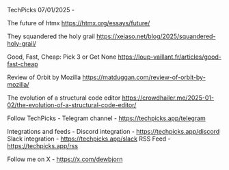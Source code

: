 TechPicks 07/01/2025 -

The future of htmx
https://htmx.org/essays/future/

They squandered the holy grail
https://xeiaso.net/blog/2025/squandered-holy-grail/

Good, Fast, Cheap: Pick 3 or Get None
https://loup-vaillant.fr/articles/good-fast-cheap

Review of Orbit by Mozilla
https://matduggan.com/review-of-orbit-by-mozilla/

The evolution of a structural code editor
https://crowdhailer.me/2025-01-02/the-evolution-of-a-structural-code-editor/

Follow TechPicks -
Telegram channel - https://techpicks.app/telegram

Integrations and feeds -
Discord integration - https://techpicks.app/discord
Slack integration - https://techpicks.app/slack
RSS Feed - https://techpicks.app/rss

Follow me on X - https://x.com/dewbjorn